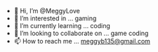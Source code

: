 - 👋 Hi, I’m @MeggyLove
- 👀 I’m interested in ... gaming
- 🌱 I’m currently learning ... coding
- 💞️ I’m looking to collaborate on ... game coding
- 📫 How to reach me ... meggyb135@gmail.com

<!---
MeggyLove/MeggyLove is a ✨ special ✨ repository because its `README.md` (this file) appears on your GitHub profile.
You can click the Preview link to take a look at your changes.
--->
